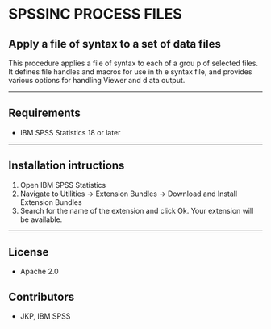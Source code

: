 # SPSSINC PROCESS FILES
## Apply a file of syntax to a set of data files
 This procedure applies a file of syntax to each of a grou  p of selected files. It defines file handles and macros for use in th  e syntax file, and provides various options for handling Viewer and d  ata output.

---
Requirements
----
- IBM SPSS Statistics 18 or later

---
Installation intructions
----
1. Open IBM SPSS Statistics
2. Navigate to Utilities -> Extension Bundles -> Download and Install Extension Bundles
3. Search for the name of the extension and click Ok. Your extension will be available.

---
License
----

- Apache 2.0
                              
Contributors
----

  - JKP, IBM SPSS
